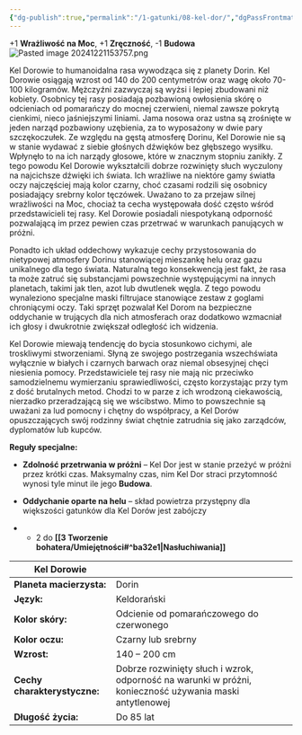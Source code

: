 ```yaml
---
{"dg-publish":true,"permalink":"/1-gatunki/08-kel-dor/","dgPassFrontmatter":true}
---
```


+1 **Wrażliwość na Moc**, +1 **Zręczność**, -1 **Budowa**
![Pasted image 20241221153757.png](/img/user/6%20Obrazy/Pasted%20image%2020241221153757.png)

Kel Dorowie to humanoidalna rasa wywodząca się z planety Dorin. Kel Dorowie osiągają wzrost od 140 do 200 centymetrów oraz wagę około 70-100 kilogramów. Mężczyźni zazwyczaj są wyżsi i lepiej zbudowani niż kobiety. Osobnicy tej rasy posiadają pozbawioną owłosienia skórę o odcieniach od pomarańczy do mocnej czerwieni, niemal zawsze pokrytą cienkimi, nieco jaśniejszymi liniami. Jama nosowa oraz ustna są zrośnięte w jeden narząd pozbawiony uzębienia, za to wyposażony w dwie pary szczękoczułek. Ze względu na gęstą atmosferę Dorinu, Kel Dorowie nie są w stanie wydawać z siebie głośnych dźwięków bez głębszego wysiłku. Wpłynęło to na ich narządy głosowe, które w znacznym stopniu zanikły. Z tego powodu Kel Dorowie wykształcili dobrze rozwinięty słuch wyczulony na najcichsze dźwięki ich świata. Ich wrażliwe na niektóre gamy światła oczy najczęściej mają kolor czarny, choć czasami rodzili się osobnicy posiadający srebrny kolor tęczówek. Uważano to za przejaw silnej wrażliwości na Moc, chociaż ta cecha występowała dość często wśród przedstawicieli tej rasy. Kel Dorowie posiadali niespotykaną odporność pozwalającą im przez pewien czas przetrwać w warunkach panujących w próżni.

Ponadto ich układ oddechowy wykazuje cechy przystosowania do nietypowej atmosfery Dorinu stanowiącej mieszankę helu oraz gazu unikalnego dla tego świata. Naturalną tego konsekwencją jest fakt, że rasa ta może zatruć się substancjami powszechnie występującymi na innych planetach, takimi jak tlen, azot lub dwutlenek węgla. Z tego powodu wynaleziono specjalne maski filtrujace stanowiące zestaw z goglami chroniącymi oczy. Taki sprzęt pozwalał Kel Dorom na bezpieczne oddychanie w trujących dla nich atmosferach oraz dodatkowo wzmacniał ich głosy i dwukrotnie zwiększał odległość ich widzenia.

Kel Dorowie miewają tendencję do bycia stosunkowo cichymi, ale troskliwymi stworzeniami. Słyną ze swojego postrzegania wszechświata wyłącznie w białych i czarnych barwach oraz niemal obsesyjnej chęci niesienia pomocy. Przedstawiciele tej rasy nie mają nic przeciwko samodzielnemu wymierzaniu sprawiedliwości, często korzystając przy tym z dość brutalnych metod. Chodzi to w parze z ich wrodzoną ciekawością, nierzadko przeradzającą się we wścibstwo. Mimo to powszechnie są uważani za lud pomocny i chętny do współpracy, a Kel Dorów opuszczających swój rodzinny świat chętnie zatrudnia się jako zarządców, dyplomatów lub kupców.

**Reguły specjalne:**

- **Zdolność przetrwania w próżni** – Kel Dor jest w stanie przeżyć w próżni przez krótki czas. Maksymalny czas, nim Kel Dor straci przytomność wynosi tyle minut ile jego **Budowa**.

- **Oddychanie oparte na helu** – skład powietrza przystępny dla większości gatunków dla Kel Dorów jest zabójczy

- + 2 do **[[3 Tworzenie bohatera/Umiejętności#^ba32e1\|Nasłuchiwania]]**

| **Kel Dorowie**              |                                                                                                         |
| ---------------------------- | ------------------------------------------------------------------------------------------------------- |
| **Planeta macierzysta:**     | Dorin                                                                                                   |
| **Język:**                   | Keldorański                                                                                             |
| **Kolor skóry:**             | Odcienie od pomarańczowego do czerwonego                                                                |
| **Kolor oczu:**              | Czarny lub srebrny                                                                                      |
| **Wzrost:**                  | 140 – 200 cm                                                                                            |
| **Cechy charakterystyczne:** | Dobrze rozwinięty słuch i wzrok, odporność na warunki w próżni, konieczność używania maski antytlenowej |
| **Długość życia:**           | Do 85 lat                                                                                               |